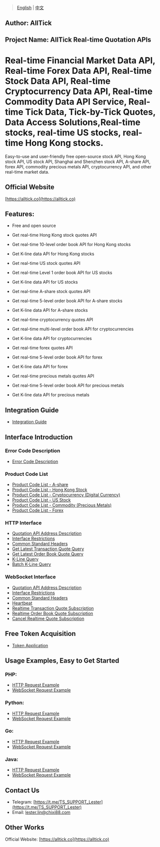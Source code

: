 > [English](./README.md) | [中文](./README_cn.md)

## Author: AllTick

## Project Name: AllTick Real-time Quotation APIs

# Real-time Financial Market Data API, Real-time Forex Data API, Real-time Stock Data API, Real-time Cryptocurrency Data API, Real-time Commodity Data API Service, Real-time Tick Data, Tick-by-Tick Quotes, Data Access Solutions,Real-time stocks, real-time US stocks, real-time Hong Kong stocks.

Easy-to-use and user-friendly free open-source stock API, Hong Kong stock API, US stock API, Shanghai and Shenzhen stock API, A-share API, forex API, commodity precious metals API, cryptocurrency API, and other real-time market data.

## Official Website
[https://alltick.co](https://alltick.co)

## Features:

- Free and open source

- Get real-time Hong Kong stock quotes API

- Get real-time 10-level order book API for Hong Kong stocks

- Get K-line data API for Hong Kong stocks

- Get real-time US stock quotes API

- Get real-time Level 1 order book API for US stocks

- Get K-line data API for US stocks

- Get real-time A-share stock quotes API

- Get real-time 5-level order book API for A-share stocks

- Get K-line data API for A-share stocks

- Get real-time cryptocurrency quotes API

- Get real-time multi-level order book API for cryptocurrencies

- Get K-line data API for cryptocurrencies

- Get real-time forex quotes API

- Get real-time 5-level order book API for forex

- Get K-line data API for forex

- Get real-time precious metals quotes API

- Get real-time 5-level order book API for precious metals

- Get K-line data API for precious metals


## Integration Guide
- [Integration Guide](./access_guide.md)

## Interface Introduction
### Error Code Description
- [Error Code Description](./error_code_description.md)

### Product Code List
- [Product Code List - A-share](./product_code_list_A_stock.md)
- [Product Code List - Hong Kong Stock](./product_code_list_HK_stock.md)
- [Product Code List - Cryptocurrency (Digital Currency)](./product_code_list_cryptocurrency.md)
- [Product Code List - US Stock](./product_code_list_US_stock.md)
- [Product Code List - Commodity (Precious Metals)](./product_code_list_commodities_gold.md)
- [Product Code List - Forex](./product_code_list_forex.md)

### HTTP Interface
- [Quotation API Address Description](./http_interface/api_address_description.md)
- [Interface Restrictions](./http_interface/interface_limitation.md)
- [Common Standard Headers](./http_interface/common_standard_header.md)
- [Get Latest Transaction Quote Query](./http_interface/latest_transaction_price_query.md)
- [Get Latest Order Book Quote Query](./http_interface/latest_order_book_price_query.md)
- [K-Line Query](./http_interface/kline_query.md)
- [Batch K-Line Query](./http_interface/batch_kline_query.md)

### WebSocket Interface
- [Quotation API Address Description](./websocket_interface/api_address_description.md)
- [Interface Restrictions](./websocket_interface/interface_limitation.md)
- [Common Standard Headers](./websocket_interface/common_standard_header.md)
- [Heartbeat](./websocket_interface/heartbeat.md)
- [Realtime Transaction Quote Subscription](./websocket_interface/realtime_transaction_quote_subscription.md)
- [Realtime Order Book Quote Subscription](./websocket_interface/realtime_order_book_quote_subscription.md)
- [Cancel Realtime Quote Subscription](./websocket_interface/cancel_realtime_quote_subscription.md)

## Free Token Acquisition
- [Token Application](./token_application.md)

## Usage Examples, Easy to Get Started
### PHP:

- [HTTP Request Example](./Examples/PHP/php_http_curl.php)
- [WebSocket Request Example](./Examples/PHP/php_websocket_workerman.php)

### Python:

- [HTTP Request Example](./Examples/Python/http_python_example.py)
- [WebSocket Request Example](./Examples/Python/websocket_python_example.py)

### Go:
- [HTTP Request Example](./Examples/Go/http_go_example.go)
- [WebSocket Request Example](./Examples/Go/websocket_go_example.go)

### Java:
- [HTTP Request Example](./Examples/Java/HttpJavaExample.java)
- [WebSocket Request Example](./Examples/Java/WebSocketJavaExample.java)

## Contact Us

- Telegram: [https://t.me/TS_SUPPORT_Lester](https://t.me/TS_SUPPORT_Lester)
- Email: lester.lin@chixi88.com

## Other Works
Official Website: [https://alltick.co](https://alltick.co)
